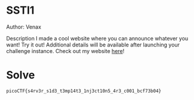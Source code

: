 # SSTI1

Author: Venax

Description
I made a cool website where you can announce whatever you want! Try it out!
Additional details will be available after launching your challenge instance.
Check out my website [here](http://rescued-float.picoctf.net:59782/)!

# Solve
`picoCTF{s4rv3r_s1d3_t3mp14t3_1nj3ct10n5_4r3_c001_bcf73b04}`

